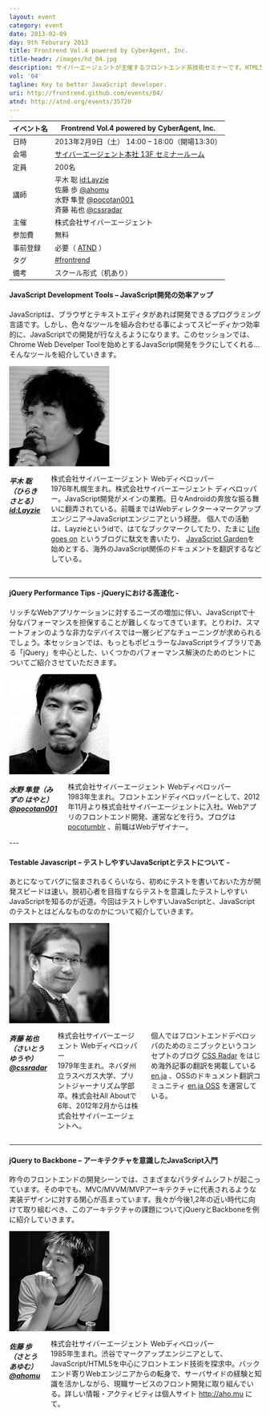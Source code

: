 ```yaml
---
layout: event
category: event
date: 2013-02-09
day: 9th Feburary 2013
title: Frontrend Vol.4 powered by CyberAgent, Inc.
title-headr: /images/hd_04.jpg
description: サイバーエージェントが主催するフロントエンド系技術セミナーです。HTML5/CSS3やJavaScriptのトレンドやノウハウ等を惜しみなくお伝えします。
vol: '04'
tagline: Key to better JavaScript developer.
uri: http://frontrend.github.com/events/04/
atnd: http://atnd.org/events/35720
---
```


イベント名 |Frontrend Vol.4 powered by CyberAgent, Inc.
---------|---------------------------------------------------------------
日時     |2013年2月9日（土） 14:00 – 18:00（開場13:30）
会場     |[サイバーエージェント本社 13F セミナールーム](https://www.cyberagent.co.jp/company/access/tokyo.html)
定員     |200名
講師     |平木 聡 [id:Layzie](http://layzie.hatenablog.com/about) <br>佐藤 歩 [@ahomu](https://twitter.com/ahomu)<br>水野 隼登 [@pocotan001](https://twitter.com/pocotan001)<br>斉藤 祐也 [@cssradar](https://twitter.com/cssradar)
主催     |株式会社サイバーエージェント
参加費    |無料
事前登録  |必要（ [ATND](http://atnd.org/events/35720) ）
タグ     |[#frontrend](https://twitter.com/search?q=%23frontrend)
備考     |スクール形式（机あり）

#### JavaScript Development Tools – JavaScript開発の効率アップ

JavaScriptは、ブラウザとテキストエディタがあれば開発できるプログラミング言語です。しかし、色々なツールを組み合わせる事によってスピーディかつ効率的に、JavaScriptでの開発が行なえるようになります。このセッションでは、Chrome Web Develper Toolを始めとするJavaScript開発をラクにしてくれる…そんなツールを紹介していきます。

<div class="row">
    <div class="three columns">
        <img src="/images/speakers/hiraki.jpg">
    </div>
    <div class="nine columns">
        <h5>平木 聡（ひらき さとる） <a href="http://layzie.hatenablog.com/about">id:Layzie</a></h5>
        <p>株式会社サイバーエージェント Webディベロッパー<br>
    1976年札幌生まれ。株式会社サイバーエージェント ディベロッパー。JavaScript開発がメインの業務。日々Androidの奔放な振る舞いに翻弄されている。前職まではWebディレクター→マークアップエンジニア→JavaScriptエンジニアという経歴。
    個人での活動は、Layzieというidで、はてなブックマークしてたり、たまに <a href="http://layzie.hatenablog.com/">Life goes on</a> というブログに駄文を書いたり、 <a href="http://bonsaiden.github.com/JavaScript-Garden/ja/">JavaScript Garden</a>を始めとする、海外のJavaScript関係のドキュメントを翻訳するなどしている。</p>
    </div>
</div>

---

#### jQuery Performance Tips - jQueryにおける高速化 -

リッチなWebアプリケーションに対するニーズの増加に伴い、JavaScriptで十分なパフォーマンスを担保することが難しくなってきています。とりわけ、スマートフォンのような非力なデバイスでは一層シビアなチューニングが求められるでしょう。本セッションでは、もっともポピュラーなJavaScriptライブラリである「jQuery」を中心とした、いくつかのパフォーマンス解決のためのヒントについてご紹介させていただきます。

<div class="row">
    <div class="three columns">
        <img src="/images/speakers/mizuno.jpg">
    </div>
    <div class="nine columns">
        <h5>水野 隼登（みずの はやと） <a href="https://twitter.com/pocotan001">@pocotan001</a></h5>
        <p>株式会社サイバーエージェント Webディベロッパー<br>
1983年生まれ。フロントエンドディベロッパーとして、2012年11月より株式会社サイバーエージェントに入社。Webアプリのフロントエンド開発、運営などを行う。ブログは <a href="http://pocotumblr.tumblr.com/">pocotumblr</a> 、前職はWebデザイナー。</p>
    </div>
</div>
---

#### Testable Javascript – テストしやすいJavaScriptとテストについて -

あとになってバグに悩まされるくらいなら、初めにテストを書いておいた方が開発スピードは速い。脱初心者を目指すならテストを意識したテストしやすいJavaScriptを知るのが近道。今回はテストしやすいJavaScriptと、JavaScriptのテストとはどんなものなのかについて紹介していきます。

<div class="row">
    <div class="three columns">
        <img src="/images/speakers/saito.jpg">
    </div>
    <div class="nine columns">
        <h5>斉藤 祐也（さいとう ゆうや） <a href="https://twitter.com/cssradar">@cssradar</a></h5>
        <p>株式会社サイバーエージェント Webディベロッパー<br>
1979年生まれ。ネバダ州立ラスベガス大学、プリントジャーナリズム学部卒。株式会社All Aboutで6年、2012年2月からは株式会社サイバーエージェントへ。

個人ではフロントエンドデベロッパのためのミニブックというコンセプトのブログ <a href="http://css.studiomohawk.com/">CSS Radar</a>  をはじめ海外記事の翻訳を掲載している <a href="http://enja.studiomohawk.com/">en.ja</a> 、OSSのドキュメント翻訳コミュニティ <a href="https://github.com/enja-oss">en.ja OSS</a> を運営している。</p>
    </div>
</div>

---

#### jQuery to Backbone – アーキテクチャを意識したJavaScript入門

昨今のフロントエンドの開発シーンでは、さまざまなパラダイムシフトが起こっています。その中でも、MVC/MVVM/MVPアーキテクチャに代表されるような実装デザインに対する関心が高まっています。我々が今後1,2年の近い時代に向けて取り組むべき、このアーキテクチャの課題についてjQueryとBackboneを例に紹介していきます。

<div class="row">
    <div class="three columns">
        <img src="/images/speakers/sato.jpg">
    </div>
    <div class="nine columns">
        <h5>佐藤 歩（さとう あゆむ） <a href="https://twitter.com/ahomu">@ahomu</a></h5>
        <p>株式会社サイバーエージェント Webディベロッパー<br>
1985年生まれ。渋谷でマークアップエンジニアとして、JavaScript/HTML5を中心にフロントエンド技術を探求中。バックエンド寄りWebエンジニアからの転身で、サーバサイドの経験と知識を活かしながら、現職サービスのフロント開発に取り組んでいる。詳しい情報・アクティビティは個人サイト <a href="http://aho.mu/">http://aho.mu</a> にて。</p>
    </div>
</div>
